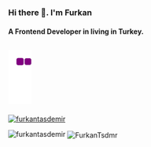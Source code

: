 ### Hi there 👋. I'm Furkan
#### A Frontend Developer in living in Turkey.
![snake gif](https://github.com/FurkanTsdmr/FurkanTsdmr/blob/output/github-contribution-grid-snake.gif)
---


<p style="width:100%"><a href="https://github.com/ryo-ma/github-profile-trophy"><img src="https://github-profile-trophy.vercel.app/?username=FurkanTsdmr" alt="furkantasdemir" /></a></p>
<p><img align="left" src="https://github-readme-stats.vercel.app/api/top-langs?username=FurkanTsdmr&show_icons=true&locale=en&layout=compact" alt="furkantasdemir" /></p>
<p>&nbsp;<img align="center" src="https://github-readme-stats.vercel.app/api?username=FurkanTsdmr&show_icons=true&locale=en" alt="FurkanTsdmr" width="50%" /></p><br />
<br />


